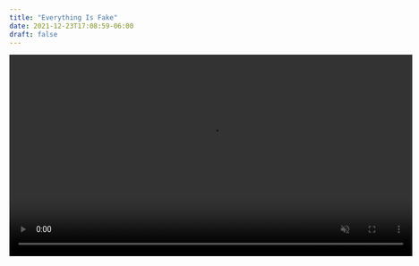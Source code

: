 ```yaml
---
title: "Everything Is Fake"
date: 2021-12-23T17:08:59-06:00
draft: false
---
```

<center>
<video autoplay loop muted width=720>
<source src="https://grathwohl.me/biden.webm" type="video/webm">
<source src="/biden.mp4" type="video/mp4">
</video>
</center>
